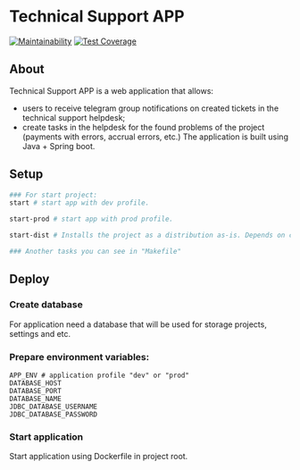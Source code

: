 # Technical Support APP
[![Maintainability](https://api.codeclimate.com/v1/badges/1152cc2a8df1c4d6b23f/maintainability)](https://codeclimate.com/github/GearSL/TechnicalSupportApp/maintainability)
[![Test Coverage](https://api.codeclimate.com/v1/badges/1152cc2a8df1c4d6b23f/test_coverage)](https://codeclimate.com/github/GearSL/TechnicalSupportApp/test_coverage)

## About
Technical Support APP is a web application that allows:
   - users to receive telegram group notifications on created tickets in the technical support helpdesk;
   - create tasks in the helpdesk for the found problems of the project (payments with errors, accrual errors, etc.)
The application is built using Java + Spring boot.

## Setup
```sh
### For start project:
start # start app with dev profile.

start-prod # start app with prod profile.

start-dist # Installs the project as a distribution as-is. Depends on clean and install.

### Another tasks you can see in "Makefile"
```

## Deploy
### Create database
For application need a database that will be used for storage projects, settings and etc.

### Prepare environment variables:
```dotenv
APP_ENV # application profile "dev" or "prod"
DATABASE_HOST
DATABASE_PORT
DATABASE_NAME
JDBC_DATABASE_USERNAME
JDBC_DATABASE_PASSWORD
```

### Start application
Start application using Dockerfile in project root.